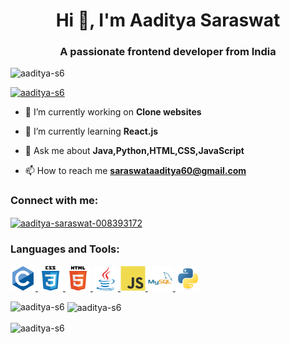 <h1 align="center">Hi 👋, I'm Aaditya Saraswat</h1>
<h3 align="center">A passionate frontend developer from India</h3>

<p align="left"> <img src="https://komarev.com/ghpvc/?username=aaditya-s6&label=Profile%20views&color=0e75b6&style=flat" alt="aaditya-s6" /> </p>

<p align="left"> <a href="https://github.com/ryo-ma/github-profile-trophy"><img src="https://github-profile-trophy.vercel.app/?username=aaditya-s6" alt="aaditya-s6" /></a> </p>

- 🔭 I’m currently working on **Clone websites**

- 🌱 I’m currently learning **React.js**

- 💬 Ask me about **Java,Python,HTML,CSS,JavaScript**

- 📫 How to reach me **saraswataaditya60@gmail.com**

<h3 align="left">Connect with me:</h3>
<p align="left">
<a href="https://linkedin.com/in/aaditya-saraswat-008393172" target="blank"><img align="center" src="https://raw.githubusercontent.com/rahuldkjain/github-profile-readme-generator/master/src/images/icons/Social/linked-in-alt.svg" alt="aaditya-saraswat-008393172" height="30" width="40" /></a>
</p>

<h3 align="left">Languages and Tools:</h3>
<p align="left"> <a href="https://www.cprogramming.com/" target="_blank" rel="noreferrer"> <img src="https://raw.githubusercontent.com/devicons/devicon/master/icons/c/c-original.svg" alt="c" width="40" height="40"/> </a> <a href="https://www.w3schools.com/css/" target="_blank" rel="noreferrer"> <img src="https://raw.githubusercontent.com/devicons/devicon/master/icons/css3/css3-original-wordmark.svg" alt="css3" width="40" height="40"/> </a> <a href="https://www.w3.org/html/" target="_blank" rel="noreferrer"> <img src="https://raw.githubusercontent.com/devicons/devicon/master/icons/html5/html5-original-wordmark.svg" alt="html5" width="40" height="40"/> </a> <a href="https://www.java.com" target="_blank" rel="noreferrer"> <img src="https://raw.githubusercontent.com/devicons/devicon/master/icons/java/java-original.svg" alt="java" width="40" height="40"/> </a> <a href="https://developer.mozilla.org/en-US/docs/Web/JavaScript" target="_blank" rel="noreferrer"> <img src="https://raw.githubusercontent.com/devicons/devicon/master/icons/javascript/javascript-original.svg" alt="javascript" width="40" height="40"/> </a> <a href="https://www.mysql.com/" target="_blank" rel="noreferrer"> <img src="https://raw.githubusercontent.com/devicons/devicon/master/icons/mysql/mysql-original-wordmark.svg" alt="mysql" width="40" height="40"/> </a> <a href="https://www.python.org" target="_blank" rel="noreferrer"> <img src="https://raw.githubusercontent.com/devicons/devicon/master/icons/python/python-original.svg" alt="python" width="40" height="40"/> </a> </p>

<p><img align="left" src="https://github-readme-stats.vercel.app/api/top-langs?username=aaditya-s6&show_icons=true&locale=en&layout=compact" alt="aaditya-s6" /></p>

<p>&nbsp;<img align="center" src="https://github-readme-stats.vercel.app/api?username=aaditya-s6&show_icons=true&locale=en" alt="aaditya-s6" /></p>

<p><img align="center" src="https://github-readme-streak-stats.herokuapp.com/?user=aaditya-s6&" alt="aaditya-s6" /></p>
